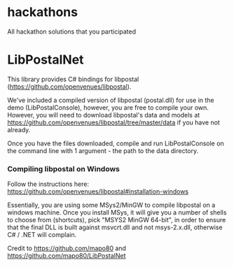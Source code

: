# hackathons
All hackathon solutions that you participated


# LibPostalNet

This library provides C# bindings for libpostal (https://github.com/openvenues/libpostal).

We've included a compiled version of libpostal (postal.dll) for use in the demo (LibPostalConsole), however, 
you are free to compile your own. However, you will need to download libpostal's data and models at 
https://github.com/openvenues/libpostal/tree/master/data if you have not already.

Once you have the files downloaded, compile and run LibPostalConsole on the command line with 1 argument - 
the path to the data directory.

### Compiling libpostal on Windows

Follow the instructions here: https://github.com/openvenues/libpostal#installation-windows

Essentially, you are using some MSys2/MinGW to compile libpostal on a windows machine. Once you install
MSys, it will give you a number of shells to choose from (shortcuts), pick "MSYS2 MinGW 64-bit", in order
to ensure that the final DLL is built against msvcrt.dll and not msys-2.x.dll, otherwise C# / .NET will complain.

Credit to https://github.com/mapo80 and https://github.com/mapo80/LibPostalNet